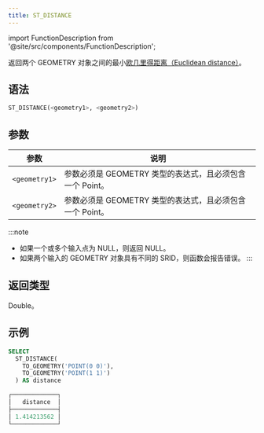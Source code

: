 ```yaml
---
title: ST_DISTANCE
---
```

import FunctionDescription from '@site/src/components/FunctionDescription';

<FunctionDescription description="引入或更新于：v1.2.555"/>

返回两个 GEOMETRY 对象之间的最小[欧几里得距离（Euclidean distance）](https://en.wikipedia.org/wiki/Euclidean_distance)。

## 语法

```sql
ST_DISTANCE(<geometry1>, <geometry2>)
```

## 参数

| 参数          | 说明                                                                          |
|---------------|-------------------------------------------------------------------------------|
| `<geometry1>` | 参数必须是 GEOMETRY 类型的表达式，且必须包含一个 Point。                      |
| `<geometry2>` | 参数必须是 GEOMETRY 类型的表达式，且必须包含一个 Point。                      |

:::note
- 如果一个或多个输入点为 NULL，则返回 NULL。
- 如果两个输入的 GEOMETRY 对象具有不同的 SRID，则函数会报告错误。
:::

## 返回类型

Double。

## 示例

```sql
SELECT
  ST_DISTANCE(
    TO_GEOMETRY('POINT(0 0)'),
    TO_GEOMETRY('POINT(1 1)')
  ) AS distance

┌─────────────┐
│   distance  │
├─────────────┤
│ 1.414213562 │
└─────────────┘
```